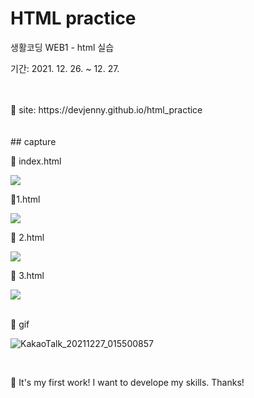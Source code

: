 # HTML practice
<p>생활코딩 WEB1 - html 실습</p>
<p>기간: 2021. 12. 26. ~ 12. 27.</p>
<br><br>
💜 site: https://devjenny.github.io/html_practice
<br><br><br>
## capture

<p>🌹 index.html</p>
<img src="https://img1.daumcdn.net/thumb/R1280x0/?scode=mtistory2&fname=https%3A%2F%2Fblog.kakaocdn.net%2Fdn%2FdkAlat%2Fbtro12GcZJX%2FR5V8IqtYXO9ZsWU3EdL1R1%2Fimg.png">
<br>
<p>🌹1.html</p>
<img src="https://img1.daumcdn.net/thumb/R1280x0/?scode=mtistory2&fname=https%3A%2F%2Fblog.kakaocdn.net%2Fdn%2FC9qoZ%2FbtroSKNQkGj%2FVnBvYEI5mfSJsZK10arPLk%2Fimg.png">
<br>
<p>🌹 2.html</p>
<img src="https://img1.daumcdn.net/thumb/R1280x0/?scode=mtistory2&fname=https%3A%2F%2Fblog.kakaocdn.net%2Fdn%2Fb57jC1%2FbtroTUJc3M1%2Futriqaa0zhWYgOGBtrwsO1%2Fimg.png">
<br>
<p>🌹 3.html</p>
<img src="https://img1.daumcdn.net/thumb/R1280x0/?scode=mtistory2&fname=https%3A%2F%2Fblog.kakaocdn.net%2Fdn%2FLaHC6%2Fbtro30H8EgH%2FjlJ0tUok4CCZ7XYg29FYT1%2Fimg.png">
<br><br>
<p>🌹 gif</p>

![KakaoTalk_20211227_015500857](https://user-images.githubusercontent.com/90188412/147415030-8c9a57cf-feb1-4811-8e31-21046b7cd5a7.gif)

<br>
<p> 💎 It's my first work! I want to develope my skills. Thanks! </p>
